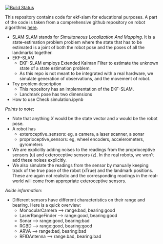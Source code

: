 [![Build Status](https://travis-ci.org/sanjaythakur/ekf_slam.svg?branch=master)](https://travis-ci.org/sanjaythakur/ekf_slam)

This repository contains code for ekf-slam for educational purposes. A part of the code is taken from a comprehensive github repository on robot algorithms [here](https://github.com/AtsushiSakai/PythonRobotics).

- SLAM
SLAM stands for *Simultaneous Localization And Mapping*. It is a state-estimation problem problem where the state that has to be estimated is a joint of both the robot pose and the poses of all the landmarks together.
- EKF-SLAM
    - EKF-SLAM employs Extended Kalman Filter to estimate the unknown state of a state estimation problem. 
    - As this repo is not meant to be integrated with a real hardware, we simulate generation of observations, and the movement of robot.
- Toy problem description
    - This repository has an implementation of the EKF-SLAM.
    - Landmark pose has two dimensions
- How to use
Check simulation.ipynb

*Points to note*:
- Note that anything *X* would be the state vector and *x* would be the robot pose.
- A robot has
    - exteroceptive_sensors: eg, a camera, a laser scanner, a sonar
    - proprioceptive_sensors: eg, wheel encoders, accelerometers, gyrometers
- We are explicitly adding noises to the readings from the proprioceptive sensors (u) and exteroceptive sensors (z). In the real robots, we won't add these noises explicitly. 
- We also simulate the readings from the sensor by manually keeping track of the true pose of the robot (xTrue) and the landmark positions. These are again not realistic and the corresponding readings in the real-world will come from appropriate exteroceptive sensors.

*Aside information*:
- Different sensors have different characteristics on their range and bearing. Here is a quick overview:
    - MonocularCamera --> range:bad, bearing:good
    - LaserRangeFinder --> range:good, bearing:good
    - Sonar --> range:good, bearing:bad
    - RGBD --> range:good, bearing:good
    - ARVA --> range:bad, bearing:bad
    - RFIDAntenna --> range:bad, bearing:bad